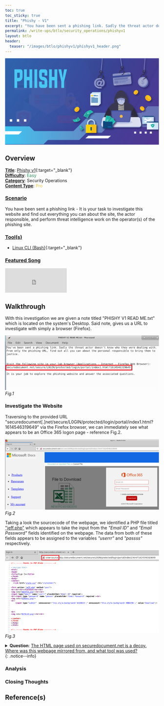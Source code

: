 ```yaml
---
toc: true
toc_sticky: true
title: "Phishy - V1"
excerpt: "You have been sent a phishing link. Sadly the threat actor doesn't know who they were dealing with. From only one phishing link find out all you can about the person responsible and bring them to justice."
permalink: /write-ups/btlo/security_operations/phishyv1
layout: btlo
header:
  teaser: "/images/btlo/phishyv1/phishyv1_header.png"
---
```

![](/images/btlo/phishyv1/phishyv1_header.png)
## **Overview**
<ins>**Title**</ins>: [Phishy v1](https://blueteamlabs.online/home/investigation/4){:target="_blank"}<br /><ins>**Difficulty**</ins>: <span style="color:#349165">Easy</span><br /><ins>**Category**</ins>: Security Operations<br /><ins>**Content Type**</ins>: <span style="color:#ecc94b">Pro</span>

### <ins>Scenario</ins>
You have been sent a phishing link - It is your task to investigate this website and find out everything you can about the site, the actor responsible, and perform threat intelligence work on the operator(s) of the phishing site.



### <ins>Tool(s)</ins>
 - [Linux CLI (Bash)](https://www.gnu.org/software/bash/manual/bash.html){:target="_blank"}


### <ins>Featured Song</ins>

<iframe src="https://open.spotify.com/embed/track/6Hj9jySrnFppAI0sEMCZpJ" width="40%" height="80" frameBorder="0" allowtransparency="true" allow="encrypted-media"></iframe>

## Walkthrough

With this investigation we are given a note titled "PHISHY V1 READ ME.txt" which is located on the system's Desktop. Said note, gives us a URL to investigate with simply a browser (Firefox). 

![](/images/btlo/phishyv1/phishy_walkthrough.png)<br />
<I>Fig.1</I>

### Investigate the Website 

Traversing to the provided URL "securedocument[.]net/secure/L0GIN/protected/login/portal/index1.html?1614546319649" via the Firefox browser, we can immediately see what appears to be an Office 365 logon page - reference Fig.2. 

![](/images/btlo/phishyv1/phishy_webpage.PNG)<br />
<I>Fig.2</I>

Taking a look the sourcecode of the webpage, we identified a PHP file titled <ins>"jeff.php"</ins> which appears to take the input from the <I>"Email ID"</I> and <I>"Email Password"</I> fields identified on the webpage. The data from both of these fields appears to be assigned to the variables <I>"userrr"</I> and <I>"passss"</I> respectively. 

![](/images/btlo/phishyv1/phishy_webpage_source.png)<br />
<I>Fig.3</I>

<details>
  <summary><B>Question</B>: <u>The HTML page used on securedocument.net is a decoy. Where was this webpage mirrored from, and what tool was used?</u></summary>
  <i>61.221.12.26/cgi-sys/defaultwebpage.cgi, HTTrack</i>
</details>
{: .notice--info}

### Analysis
### Closing Thoughts

## Reference(s)
